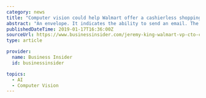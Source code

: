```yaml
---
category: news
title: "Computer vision could help Walmart offer a cashierless shopping experience"
abstract: "An envelope. It indicates the ability to send an email. The letter F. A stylized letter F. A stylized bird with an open mouth, tweeting. An image of a chain link. It symobilizes a website link url. Three evenly spaced dots forming an ellipsis: \".."
publishedDateTime: 2019-01-17T16:36:00Z
sourceUrl: https://www.businessinsider.com/jeremy-king-walmart-vp-cto-computer-vision-technology-2019-1
type: article

provider:
  name: Business Insider
  id: businessinsider

topics:
  - AI
  - Computer Vision
---
```

